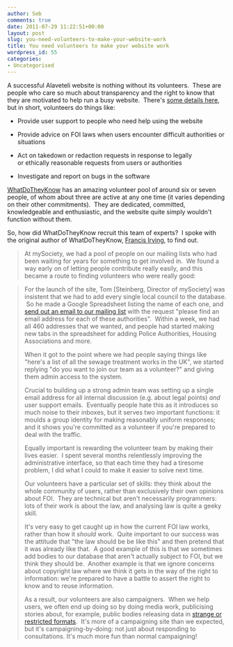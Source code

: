 ```yaml
---
author: Seb
comments: true
date: 2011-07-29 11:22:51+00:00
layout: post
slug: you-need-volunteers-to-make-your-website-work
title: You need volunteers to make your website work
wordpress_id: 55
categories:
- Uncategorised
---
```


A successful Alaveteli website is nothing without its volunteers.  These are people who care so much about transparency and the right to know that they are motivated to help run a busy website.  There's [some details here](/running/admin_manual), but in short, volunteers do things like:




  * Provide user support to people who need help using the website


  * Provide advice on FOI laws when users encounter difficult authorities or situations


  * Act on takedown or redaction requests in response to legally or ethically reasonable requests from users or authorities


  * Investigate and report on bugs in the software


[WhatDoTheyKnow](http://www.whatdotheyknow.com) has an amazing volunteer pool of around six or seven people, of whom about three are active at any one time (it varies depending on their other commitments).  They are dedicated, committed, knowledgeable and enthusiastic, and the website quite simply wouldn't function without them.

So, how did WhatDoTheyKnow recruit this team of experts?  I spoke with the original author of WhatDoTheyKnow, [Francis Irving](http://twitter.com/#!/frabcus), to find out.


>At mySociety, we had a pool of people on our mailing lists who had been waiting for years for something to get involved in.  We found a way early on of letting people contribute really easily, and this became a route to finding volunteers who were really good:

>For the launch of the site, Tom [Steinberg, Director of mySociety] was insistent that we had to add every single local council to the database.  So he made a Google Spreadsheet listing the name of each one, and [send out an email to our mailing list](https://secure.mysociety.org/admin/lists/pipermail/developers-public/2008-February/001749.html) with the request "please find an email address for each of these authorities".  Within a week, we had all 460 addresses that we wanted, and people had started making new tabs in the spreadsheet for adding Police Authorities, Housing Associations and more.
>
>When it got to the point where we had people saying things like "here's a list of all the sewage treatment works in the UK", we started replying "do you want to join our team as a volunteer?" and giving them admin access to the system.
>
>Crucial to building up a strong admin team was setting up a single email address for all internal discussion (e.g. about legal points) _and_ user support emails.  Eventually people hate this as it introduces so much noise to their inboxes, but it serves two important functions: it moulds a group identity for making reasonably uniform responses; and it shows you're committed as a volunteer if you're prepared to deal with the traffic.
>
>Equally important is rewarding the volunteer team by making their lives easier.  I spent several months relentlessly improving the administrative interface, so that each time they had a tiresome problem, I did what I could to make it easier to solve next time.
>
>Our volunteers have a particular set of skills: they think about the whole community of users, rather than exclusively their own opinions about FOI.  They are technical but aren't necessarily programmers: lots of their work is about the law, and analysing law is quite a geeky skill.
>
>It's very easy to get caught up in how the current FOI law works, rather than how it _should_ work.  Quite important to our success was the attitude that "the law should be be like this" and then pretend that it was already like that.  A good example of this is that we sometimes add bodies to our database that aren't actually subject to FOI, but we think they should be.  Another example is that we ignore concerns about copyright law where we think it gets in the way of the right to information: we're prepared to have a battle to assert the right to know and to reuse information.
>
>As a result, our volunteers are also campaigners.  When we help users, we often end up doing so by doing media work, publicising stories about, for example, public bodies releasing data in [strange or restricted formats](http://www.theregister.co.uk/2009/09/10/southampton_freedom_of_info/print.html).  It's more of a campaigning site than we expected, but it's campaigning-by-doing: not just about responding to consultations. It's much more fun than normal campaigning!
